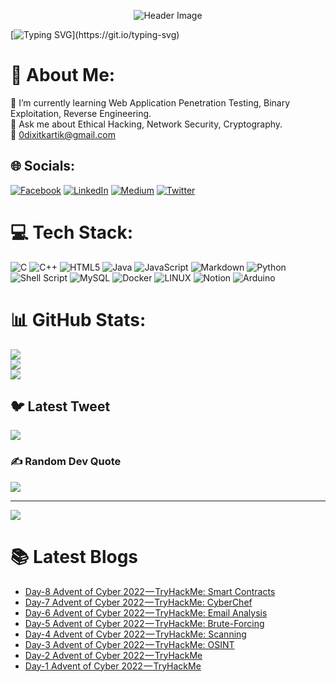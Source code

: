 <p align="center">
  <img alt="Header Image" src="[https://drive.google.com/file/d/1EGmhnUFgPY3acypW8TMLoY5w-Qi0Rurr/view?usp=share_link](https://media.licdn.com/dms/image/D4D16AQHBt7vzYHbuuw/profile-displaybackgroundimage-shrink_350_1400/0/1676056984876?e=1686787200&v=beta&t=HEuYoavRG4anSqZBGxCkQd0crBwnOi4tKpHo-JJBbX4)" />
</p>

[![Typing SVG](https://readme-typing-svg.herokuapp.com?color=%23d83a7c&size=30&center=true&width=1000&height=150&lines=Hi+there+%F0%9F%91%8B;I+am+Kartik+Dixit+(W!1d_Qu4k3);I+am+a+Ethical+Hacker+)](https://git.io/typing-svg)

# 💫 About Me:
🌱 I’m currently learning Web Application Penetration Testing, Binary Exploitation, Reverse Engineering.<br>
💬 Ask me about Ethical Hacking, Network Security, Cryptography.<br>
📧 0dixitkartik@gmail.com


## 🌐 Socials:
[![Facebook](https://img.shields.io/badge/Facebook-%231877F2.svg?logo=Facebook&logoColor=white)](https://facebook.com/kartik.dixit.7773) [![LinkedIn](https://img.shields.io/badge/LinkedIn-%230077B5.svg?logo=linkedin&logoColor=white)](https://linkedin.com/in/kartik-dixit) [![Medium](https://img.shields.io/badge/Medium-12100E?logo=medium&logoColor=white)](https://medium.com/@kartik-dixit) [![Twitter](https://img.shields.io/badge/Twitter-%231DA1F2.svg?logo=Twitter&logoColor=white)](https://twitter.com/KartikD42816296) 

# 💻 Tech Stack:
![C](https://img.shields.io/badge/c-%2300599C.svg?style=flat&logo=c&logoColor=white) ![C++](https://img.shields.io/badge/c++-%2300599C.svg?style=flat&logo=c%2B%2B&logoColor=white) ![HTML5](https://img.shields.io/badge/html5-%23E34F26.svg?style=flat&logo=html5&logoColor=white) ![Java](https://img.shields.io/badge/java-%23ED8B00.svg?style=flat&logo=java&logoColor=white) ![JavaScript](https://img.shields.io/badge/javascript-%23323330.svg?style=flat&logo=javascript&logoColor=%23F7DF1E) ![Markdown](https://img.shields.io/badge/markdown-%23000000.svg?style=flat&logo=markdown&logoColor=white) ![Python](https://img.shields.io/badge/python-3670A0?style=flat&logo=python&logoColor=ffdd54) ![Shell Script](https://img.shields.io/badge/shell_script-%23121011.svg?style=flat&logo=gnu-bash&logoColor=white) ![MySQL](https://img.shields.io/badge/mysql-%2300f.svg?style=flat&logo=mysql&logoColor=white) ![Docker](https://img.shields.io/badge/docker-%230db7ed.svg?style=flat&logo=docker&logoColor=white) ![LINUX](https://img.shields.io/badge/Linux-FCC624?style=flat&logo=linux&logoColor=black) ![Notion](https://img.shields.io/badge/Notion-%23000000.svg?style=flat&logo=notion&logoColor=white) ![Arduino](https://img.shields.io/badge/-Arduino-00979D?style=flat&logo=Arduino&logoColor=white)
# 📊 GitHub Stats:
![](https://github-readme-stats.vercel.app/api?username=kartik-dixit&theme=radical&hide_border=false&include_all_commits=true&count_private=true)<br/>
![](https://github-readme-streak-stats.herokuapp.com/?user=kartik-dixit&theme=radical&hide_border=false)<br/>
![](https://github-readme-stats.vercel.app/api/top-langs/?username=kartik-dixit&theme=radical&hide_border=false&include_all_commits=true&count_private=true&layout=compact)

## 🐦 Latest Tweet
[![](https://gtce.itsvg.in/api?username=KartikD42816296)](https://github.com/VishwaGauravIn/github-twitter-card-embed)

### ✍️ Random Dev Quote
![](https://quotes-github-readme.vercel.app/api?type=vetical&theme=radical)

---
[![](https://visitcount.itsvg.in/api?id=kartik-dixit&icon=0&color=0)](https://visitcount.itsvg.in)

# 📚 Latest Blogs
<!-- BLOG-POST-LIST:START -->
- [Day-8 Advent of Cyber 2022 — TryHackMe: Smart Contracts](https://kartik-dixit.medium.com/day-8-advent-of-cyber-2022-tryhackme-smart-contracts-d854ff1d8e46?source=rss-a8f4a2184e0f------2)
- [Day-7 Advent of Cyber 2022 — TryHackMe: CyberChef](https://kartik-dixit.medium.com/day-7-advent-of-cyber-2022-tryhackme-cyberchef-2cc18a1cdde5?source=rss-a8f4a2184e0f------2)
- [Day-6 Advent of Cyber 2022 — TryHackMe: Email Analysis](https://kartik-dixit.medium.com/day-6-advent-of-cyber-2022-tryhackme-email-analysis-7969a51c5199?source=rss-a8f4a2184e0f------2)
- [Day-5 Advent of Cyber 2022 — TryHackMe: Brute-Forcing](https://kartik-dixit.medium.com/day-5-advent-of-cyber-2022-tryhackme-brute-forcing-bf610617dafc?source=rss-a8f4a2184e0f------2)
- [Day-4 Advent of Cyber 2022 — TryHackMe: Scanning](https://kartik-dixit.medium.com/day-4-advent-of-cyber-2022-tryhackme-scanning-d2ee23bc6c3c?source=rss-a8f4a2184e0f------2)
- [Day-3 Advent of Cyber 2022 — TryHackMe: OSINT](https://kartik-dixit.medium.com/day-3-advent-of-cyber-2022-tryhackme-osint-c079cbbea3eb?source=rss-a8f4a2184e0f------2)
- [Day-2 Advent of Cyber 2022 — TryHackMe](https://kartik-dixit.medium.com/day-2-advent-of-cyber-2022-tryhackme-313ea2550874?source=rss-a8f4a2184e0f------2)
- [Day-1 Advent of Cyber 2022 — TryHackMe](https://kartik-dixit.medium.com/day-1-advent-of-cyber-2022-tryhackme-f66767d5274e?source=rss-a8f4a2184e0f------2)
<!-- BLOG-POST-LIST:END -->


